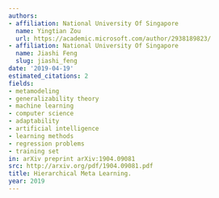 ```yaml
---
authors:
- affiliation: National University Of Singapore
  name: Yingtian Zou
  url: https://academic.microsoft.com/author/2938189823/
- affiliation: National University Of Singapore
  name: Jiashi Feng
  slug: jiashi_feng
date: '2019-04-19'
estimated_citations: 2
fields:
- metamodeling
- generalizability theory
- machine learning
- computer science
- adaptability
- artificial intelligence
- learning methods
- regression problems
- training set
in: arXiv preprint arXiv:1904.09081
src: http://arxiv.org/pdf/1904.09081.pdf
title: Hierarchical Meta Learning.
year: 2019
---
```

